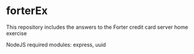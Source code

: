 # forterEx

This repository includes the answers to the Forter credit card server home exercise

NodeJS required modules: express, uuid
